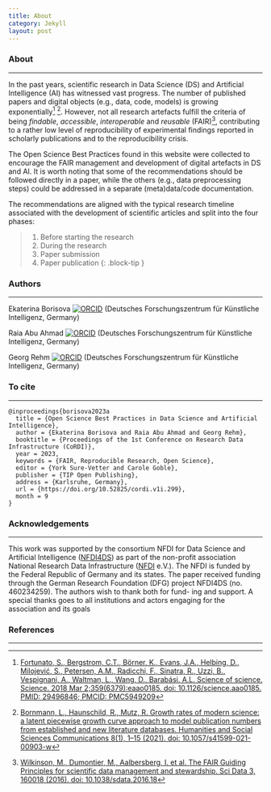 ```yaml
---
title: About
category: Jekyll
layout: post
---
```


### About
--------------------------------------------------------------------------------------------
In the past years, scientific research in Data Science (DS) and Artificial Intelligence (AI) has witnessed vast progress. The number of published papers and digital objects (e.g., data, code, models) is growing exponentially[^1] [^2]. However, not all research artefacts fulfill the criteria of being *findable*, *accessible*, *interoperable* and *reusable* (FAIR)[^3], contributing to a rather low level of reproducibility of experimental findings reported in scholarly publications and to the reproducibility crisis.

[^1]: [Fortunato, S., Bergstrom, C.T., Börner, K., Evans, J.A., Helbing, D., Milojević, S., Petersen, A.M., Radicchi, F., Sinatra, R., Uzzi, B., Vespignani, A., Waltman, L., Wang, D., Barabási. A.L. Science of science. Science. 2018 Mar 2;359(6379):eaao0185. doi: 10.1126/science.aao0185. PMID: 29496846; PMCID: PMC5949209](https://doi.org/10.1126/science.aao0185)

[^2]: [Bornmann, L., Haunschild, R., Mutz, R. Growth rates of modern science: a latent piecewise growth curve approach to model publication numbers from established and new literature databases. Humanities and Social Sciences Communications 8(1), 1–15 (2021). doi: 10.1057/s41599-021-00903-w](https://doi.org/10.1057/s41599-021-00903-w)

[^3]: [Wilkinson, M., Dumontier, M., Aalbersberg, I. et al. The FAIR Guiding Principles for scientific data management and stewardship. Sci Data 3, 160018 (2016). doi: 10.1038/sdata.2016.18](https://doi.org/10.1038/sdata.2016.18)

The Open Science Best Practices found in this website were collected to encourage the FAIR management and development of digital artefacts in DS and AI. It is worth noting that some of the recommendations should be followed directly in a paper, while the others (e.g., data preprocessing steps) could be addressed in a separate (meta)data/code documentation.

The recommendations are aligned with the typical research timeline associated with the development of scientific articles and split into the four phases:
>1. Before starting the research
>2. During the research
>3. Paper submission
>4. Paper publication
{: .block-tip }


### Authors
--------------------------------------------------------------------------------------------

Ekaterina Borisova [![ORCID](https://orcid.org/sites/default/files/images/orcid_16x16.png)](https://orcid.org/0000-0002-3447-9860) (Deutsches Forschungszentrum für Künstliche Intelligenz, Germany)

Raia Abu Ahmad [![ORCID](https://orcid.org/sites/default/files/images/orcid_16x16.png)](https://orcid.org/0009-0004-8720-0116) (Deutsches Forschungszentrum für Künstliche Intelligenz, Germany)

Georg Rehm [![ORCID](https://orcid.org/sites/default/files/images/orcid_16x16.png)](https://orcid.org/0000-0002-7800-1893)  (Deutsches Forschungszentrum für Künstliche Intelligenz, Germany)



### To cite
--------------------------------------------------------------------------------------------
```
@inproceedings{borisova2023a
  title = {Open Science Best Practices in Data Science and Artificial Intelligence},
  author = {Ekaterina Borisova and Raia Abu Ahmad and Georg Rehm},
  booktitle = {Proceedings of the 1st Conference on Research Data Infrastructure (CoRDI)},	
  year = 2023,
  keywords = {FAIR, Reproducible Research, Open Science},	
  editor = {York Sure-Vetter and Carole Goble},
  publisher = {TIP Open Publishing},	
  address = {Karlsruhe, Germany},
  url = {https://doi.org/10.52825/cordi.v1i.299},
  month = 9
}
```

### Acknowledgements
--------------------------------------------------------------------------------------------

This work was supported by the consortium NFDI for Data Science and Artificial Intelligence ([NFDI4DS](https://www.nfdi4datascience.de)) as part of the non-profit association National Research Data Infrastructure ([NFDI](https://www.nfdi.de/?) e.V.). The NFDI is funded by the Federal Republic of Germany and its states. The paper received funding through the German Research Foundation (DFG) project NFDI4DS (no. 460234259). The authors wish to thank both for fund- ing and support. A special thanks goes to all institutions and actors engaging for the association and its goals

### References
--------------------------------------------------------------------------------------------
